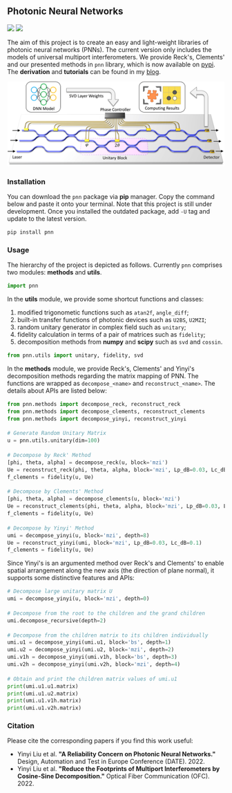 ## Photonic Neural Networks

![](https://img.shields.io/badge/language-python-brightgreen) ![](https://img.shields.io/badge/version-v0.0.1-blue)

The aim of this project is to create an easy and light-weight libraries of photonic neural networks (PNNs). The current version only includes the models of universal multiport interferometers. We provide Reck's, Clements' and our presented methods in `pnn` library, which is now available on [pypi](https://pypi.org/project/pnn/). The **derivation** and **tutorials** can be found in my [blog](https://blog.liuyinyi.com/tag/d9CF8N7Mg/).

![](media/pnn-schematic.png)


### Installation
You can download the `pnn` package via **pip** manager. Copy the command below and paste it onto your terminal. Note that this project is still under development. Once you installed the outdated package, add `-U` tag and update to the latest version.

```bash
pip install pnn
```


### Usage
The hierarchy of the project is depicted as follows. Currently `pnn` comprises two modules: **methods** and **utils**. 

```python
import pnn
```

In the **utils** module, we provide some shortcut functions and classes:

1. modified trigonometic functions such as `atan2f`, `angle_diff`;
2. built-in transfer functions of photonic devices such as `U2BS`, `U2MZI`;
3. random unitary generator in complex field such as `unitary`;
4. fidelity calculation in terms of a pair of matrices such as `fidelity`;
5. decomposition methods from **numpy** and **scipy** such as `svd` and `cossin`.

```python
from pnn.utils import unitary, fidelity, svd
``` 


In the **methods** module, we provide Reck's, Clements' and Yinyi's decomposition methods regarding the matrix mapping of PNN. The functions are wrapped as `decompose_<name>` and `reconstruct_<name>`. The details about APIs are listed below:

```python
from pnn.methods import decompose_reck, reconstruct_reck
from pnn.methods import decompose_clements, reconstruct_clements
from pnn.methods import decompose_yinyi, reconstruct_yinyi

# Generate Random Unitary Matrix
u = pnn.utils.unitary(dim=100)

# Decompose by Reck' Method
[phi, theta, alpha] = decompose_reck(u, block='mzi')
Ue = reconstruct_reck(phi, theta, alpha, block='mzi', Lp_dB=0.03, Lc_dB=0.1)
f_clements = fidelity(u, Ue)

# Decompose by Clements' Method
[phi, theta, alpha] = decompose_clements(u, block='mzi')
Ue = reconstruct_clements(phi, theta, alpha, block='mzi', Lp_dB=0.03, Lc_dB=0.1)
f_clements = fidelity(u, Ue)

# Decompose by Yinyi' Method
umi = decompose_yinyi(u, block='mzi', depth=8)
Ue = reconstruct_yinyi(umi, block='mzi', Lp_dB=0.03, Lc_dB=0.1)
f_clements = fidelity(u, Ue)
```

Since Yinyi's is an argumented method over Reck's and Clements' to enable spatial arrangement along the new axis (the direction of plane normal), it supports some distinctive features and APIs:

```python
# Decompose large unitary matrix U
umi = decompose_yinyi(u, block='mzi', depth=0)

# Decompose from the root to the children and the grand children
umi.decompose_recursive(depth=2)

# Decompose from the children matrix to its children individually
umi.u1 = decompose_yinyi(umi.u1, block='bs', depth=1)
umi.u2 = decompose_yinyi(umi.u2, block='mzi', depth=2)
umi.v1h = decompose_yinyi(umi.v1h, block='bs', depth=3)
umi.v2h = decompose_yinyi(umi.v2h, block='mzi', depth=4)

# Obtain and print the children matrix values of umi.u1
print(umi.u1.u1.matrix)
print(umi.u1.u2.matrix)
print(umi.u1.v1h.matrix)
print(umi.u1.v2h.matrix)
```


### Citation
Please cite the corresponding papers if you find this work useful:

- Yinyi Liu et al. **"A Reliability Concern on Photonic Neural Networks."** Design, Automation and Test in Europe Conference (DATE). 2022.
- Yinyi Liu et al. **"Reduce the Footprints of Multiport Interferometers by Cosine-Sine Decomposition."** Optical Fiber Communication (OFC). 2022.
